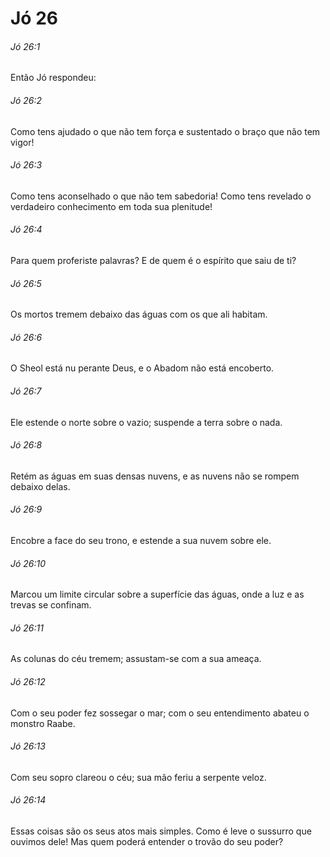 # Jó 26

###### Jó 26:1

Então Jó respondeu:

###### Jó 26:2

Como tens ajudado o que não tem força e sustentado o braço que não tem vigor!

###### Jó 26:3

Como tens aconselhado o que não tem sabedoria! Como tens revelado o verdadeiro conhecimento em toda sua plenitude!

###### Jó 26:4

Para quem proferiste palavras? E de quem é o espírito que saiu de ti?

###### Jó 26:5

Os mortos tremem debaixo das águas com os que ali habitam.

###### Jó 26:6

O Sheol está nu perante Deus, e o Abadom não está encoberto.

###### Jó 26:7

Ele estende o norte sobre o vazio; suspende a terra sobre o nada.

###### Jó 26:8

Retém as águas em suas densas nuvens, e as nuvens não se rompem debaixo delas.

###### Jó 26:9

Encobre a face do seu trono, e estende a sua nuvem sobre ele.

###### Jó 26:10

Marcou um limite circular sobre a superfície das águas, onde a luz e as trevas se confinam.

###### Jó 26:11

As colunas do céu tremem; assustam-se com a sua ameaça.

###### Jó 26:12

Com o seu poder fez sossegar o mar; com o seu entendimento abateu o monstro Raabe.

###### Jó 26:13

Com seu sopro clareou o céu; sua mão feriu a serpente veloz.

###### Jó 26:14

Essas coisas são os seus atos mais simples. Como é leve o sussurro que ouvimos dele! Mas quem poderá entender o trovão do seu poder?

